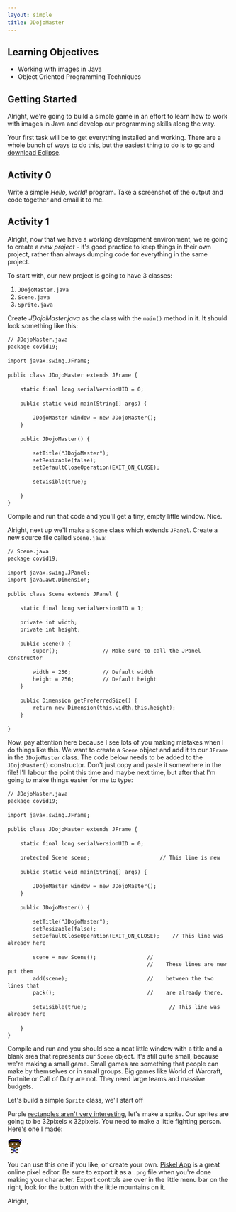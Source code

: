 ```yaml
---
layout: simple
title: JDojoMaster
---
```


## Learning Objectives

* Working with images in Java
* Object Oriented Programming Techniques

## Getting Started

Alright, we're going to build a simple game in an effort to learn how to work with images in Java and develop our programming skills along the way.

Your first task will be to get everything installed and working. There are a whole bunch of ways to do this, but the easiest thing to do is to go and [download Eclipse][ECLIPSE].

## Activity 0

Write a simple *Hello, world!* program. Take a screenshot of the output and code together and email it to me.

## Activity 1

Alright, now that we have a working development environment, we're going to create a *new project* - it's good practice to keep things in their own project, rather than always dumping code for everything in the same project.

To start with, our new project is going to have 3 classes:

1. `JDojoMaster.java`
2. `Scene.java`
3. `Sprite.java`

Create *JDojoMaster.java* as the class with the `main()` method in it. It should look something like this:

```
// JDojoMaster.java
package covid19;

import javax.swing.JFrame;

public class JDojoMaster extends JFrame {

    static final long serialVersionUID = 0;

	public static void main(String[] args) {

		JDojoMaster window = new JDojoMaster();
	}

	public JDojoMaster() {

		setTitle("JDojoMaster");
        setResizable(false);
        setDefaultCloseOperation(EXIT_ON_CLOSE);

        setVisible(true);

    }
}
```

Compile and run that code and you'll get a tiny, empty little window. Nice.

Alright, next up we'll make a `Scene` class which extends `JPanel`. Create a new source file called `Scene.java`:

```
// Scene.java
package covid19;

import javax.swing.JPanel;
import java.awt.Dimension;

public class Scene extends JPanel {

	static final long serialVersionUID = 1;

	private int width;
	private int height;

	public Scene() {
		super();              // Make sure to call the JPanel constructor

		width = 256;          // Default width
		height = 256;         // Default height
	}

    public Dimension getPreferredSize() {
        return new Dimension(this.width,this.height);
    }

}
```

Now, pay attention here because I see lots of you making mistakes when I do things like this. We want to create a `Scene` object and add it to our `JFrame` in the `JDojoMaster` class. The code below needs to be added to the `JDojoMaster()` constructor. Don't just copy and paste it somewhere in the file! I'll labour the point this time and maybe next time, but after that I'm going to make things easier for me to type:

```
// JDojoMaster.java
package covid19;

import javax.swing.JFrame;

public class JDojoMaster extends JFrame {

    static final long serialVersionUID = 0;

    protected Scene scene;                      // This line is new

	public static void main(String[] args) {

		JDojoMaster window = new JDojoMaster();
	}

	public JDojoMaster() {

		setTitle("JDojoMaster");
        setResizable(false);
        setDefaultCloseOperation(EXIT_ON_CLOSE);    // This line was already here

        scene = new Scene();                //
                                            //    These lines are new put them
        add(scene);                         //    between the two lines that
        pack();                             //    are already there.

        setVisible(true);                          // This line was already here

    }
}
```

Compile and run and you should see a neat little window with a title and a blank area that represents our `Scene` object. It's still quite small, because we're making a small game. Small games are something that people can make by themselves or in small groups. Big games like World of Warcraft, Fortnite or Call of Duty are not. They need large teams and massive budgets.

Let's build a simple `Sprite` class, we'll start off



Purple [rectangles aren't very interesting][THOMAS], let's make a sprite. Our sprites are going to be 32pixels x 32pixels. You need to make a little fighting person. Here's one I made:

<img src="src/sprite.png" alt="Karate Dude">

You can use this one if you like, or create your own. [Piskel App][PISKEL] is a great online pixel editor. Be sure to export it as a `.png` file when you're done making your character. Export controls are over in the little menu bar on the right, look for the button with the little mountains on it.

Alright,

[ECLIPSE]: https://www.eclipse.org/downloads/
[THOMAS]: https://store.steampowered.com/app/220780/Thomas_Was_Alone/
[PISKEL]: https://www.piskelapp.com/
